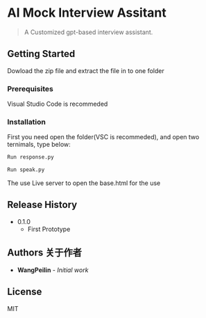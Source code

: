 # AI Mock Interview Assitant

> A Customized gpt-based interview assistant.



## Getting Started 

Dowload the zip file and extract the file in to one folder

### Prerequisites 

Visual Studio Code is recommeded

### Installation 

First you need open the folder(VSC is recommeded), and open two ternimals, type below:


```sh
Run response.py
```

```sh
Run speak.py
```

The use Live server to open the base.html for the use




## Release History 


* 0.1.0
    * First Prototype

## Authors 关于作者

* **WangPeilin** - *Initial work* 



## License 

MIT